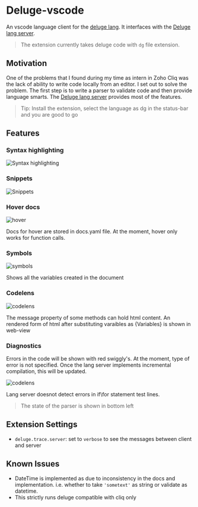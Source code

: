 # Deluge-vscode

An vscode language client for the [deluge lang](https://www.zoho.com/creator/deluge.html). It interfaces with the [Deluge lang server](https://github.com/GuruDhanush/Deluge-Language-Parser).

> The extension currently takes deluge code with `dg` file extension.


## Motivation

One of the problems that I found during my time as intern in Zoho Cliq was the lack of ability to write code locally from an editor. I set out to solve the problem. The first step is to write a parser to validate code and then provide language smarts. The [Deluge lang server](https://github.com/GuruDhanush/Deluge-Language-Parser) provides most of the features.

> Tip: Install the extension, select the language as dg in the status-bar and you are good to go




## Features

### Syntax highlighting

![Syntax highlighting](./media/syntax-highlighting.jpg)


### Snippets

![Snippets](./media/snippets.gif)

### Hover docs

![hover](./media/hover.jpg)

Docs for hover are stored in docs.yaml file. At the moment, hover only works for function calls.

### Symbols

![symbols](./media/symbols.jpg)

Shows all the variables created in the document

### Codelens

![codelens](./media/code-lens.gif)

The message property of some methods can hold html content. An rendered form of html after substituting varaibles as {Variables} is shown in web-view

### Diagnostics

Errors in the code will be shown with red swiggly's. At the moment, type of error is not specified. Once the lang server implements incremental compilation, this will be updated.

![codelens](./media/line-error.jpg)

Lang server doesnot detect errors in if\for statement test lines.

> The state of the parser is shown in bottom left


## Extension Settings

* `deluge.trace.server`: set to `verbose` to see the messages between client and server

## Known Issues

* DateTime is implemented as due to inconsistency in the docs and implementation. i.e. whether to take `'sometext'` as string or validate as datetime.
* This strictly runs deluge compatible with cliq only

